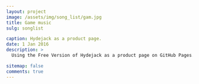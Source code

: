 ```yaml
---
layout: project
image: /assets/img/song_list/gam.jpg
title: Game music
sulg: songlist

caption: Hydejack as a product page.
date: 1 Jan 2016
description: >
  Using the Free Version of Hydejack as a product page on GitHub Pages.

sitemap: false
comments: true
---
```


<script type='text/javascript' src='https://cdn.bootcdn.net/ajax/libs/jquery/1.9.1/jquery.min.js'></script>

<!-- <script type='text/javascript' src='https://api88.net/api/play/js/?id=4139958112&type=songlist&music=qqmusic&listMaxHeight=500'></script> -->

<script>
$("head").append("<link>");
var css = $("head").children(":last");
css.attr({
    rel: "stylesheet",
    type: "text/css",
    href: "https://cdn.bootcss.com/aplayer/1.10.1/APlayer.min.css"
});
document.write('<div id="aplayer"></div>');
$.getScript('https://cdn.bootcss.com/aplayer/1.10.1/APlayer.min.js', function () {
    $.ajax({
        type: "GET",
        url:'/assets/js/song_list.json',
        dataType: 'json',
        success: function (result) {
            var ap = new APlayer({
                element: document.getElementById('aplayer'),
                lrcType: 3,
                volume: 1,
                mutex: true,
                fixed: false,
                theme: '#32CD32',
                autoplay: false,
                order: 'list',
                listFolded:false,
                audio: result.Body,
            });
        }
    });
});
</script>